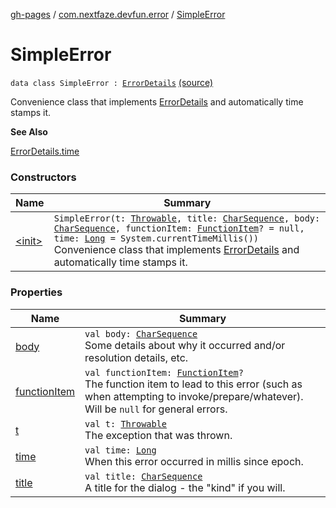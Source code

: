 [gh-pages](../../index.md) / [com.nextfaze.devfun.error](../index.md) / [SimpleError](./index.md)

# SimpleError

`data class SimpleError : `[`ErrorDetails`](../-error-details/index.md) [(source)](https://github.com/NextFaze/dev-fun/tree/master/devfun/src/main/java/com/nextfaze/devfun/error/Handler.kt#L46)

Convenience class that implements [ErrorDetails](../-error-details/index.md) and automatically time stamps it.

**See Also**

[ErrorDetails.time](../-error-details/time.md)

### Constructors

| Name | Summary |
|---|---|
| [&lt;init&gt;](-init-.md) | `SimpleError(t: `[`Throwable`](https://kotlinlang.org/api/latest/jvm/stdlib/kotlin/-throwable/index.html)`, title: `[`CharSequence`](https://kotlinlang.org/api/latest/jvm/stdlib/kotlin/-char-sequence/index.html)`, body: `[`CharSequence`](https://kotlinlang.org/api/latest/jvm/stdlib/kotlin/-char-sequence/index.html)`, functionItem: `[`FunctionItem`](../../com.nextfaze.devfun.core/-function-item/index.md)`? = null, time: `[`Long`](https://kotlinlang.org/api/latest/jvm/stdlib/kotlin/-long/index.html)` = System.currentTimeMillis())`<br>Convenience class that implements [ErrorDetails](../-error-details/index.md) and automatically time stamps it. |

### Properties

| Name | Summary |
|---|---|
| [body](body.md) | `val body: `[`CharSequence`](https://kotlinlang.org/api/latest/jvm/stdlib/kotlin/-char-sequence/index.html)<br>Some details about why it occurred and/or resolution details, etc. |
| [functionItem](function-item.md) | `val functionItem: `[`FunctionItem`](../../com.nextfaze.devfun.core/-function-item/index.md)`?`<br>The function item to lead to this error (such as when attempting to invoke/prepare/whatever). Will be `null` for general errors. |
| [t](t.md) | `val t: `[`Throwable`](https://kotlinlang.org/api/latest/jvm/stdlib/kotlin/-throwable/index.html)<br>The exception that was thrown. |
| [time](time.md) | `val time: `[`Long`](https://kotlinlang.org/api/latest/jvm/stdlib/kotlin/-long/index.html)<br>When this error occurred in millis since epoch. |
| [title](title.md) | `val title: `[`CharSequence`](https://kotlinlang.org/api/latest/jvm/stdlib/kotlin/-char-sequence/index.html)<br>A title for the dialog - the "kind" if you will. |
